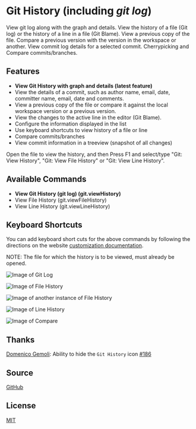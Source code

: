 # Git History (including _git log_)

View git log along with the graph and details.
View the history of a file (Git log) or the history of a line in a file (Git Blame).
View a previous copy of the file.
Compare a previous version with the version in the workspace or another.
View commit log details for a selected commit.
Cherrypicking and Compare commits/branches.

## Features
* **View Git History with graph and details (latest feature)**
* View the details of a commit, such as author name, email, date, committer name, email, date and comments.
* View a previous copy of the file or compare it against the local workspace version or a previous version.
* View the changes to the active line in the editor (Git Blame).
* Configure the information displayed in the list
* Use keyboard shortcuts to view history of a file or line
* Compare commits/branches
* View commit information in a treeview (snapshot of all changes)

Open the file to view the history, and then
Press F1 and select/type "Git: View History", "Git: View File History" or "Git: View Line History".

## Available Commands
* **View Git History (git log) (git.viewHistory)**
* View File History (git.viewFileHistory)
* View Line History (git.viewLineHistory)

## Keyboard Shortcuts
You can add keyboard short cuts for the above commands by following the directions on the website [customization documentation](https://code.visualstudio.com/docs/customization/keybindings).

NOTE: The file for which the history is to be viewed, must already be opened.

![Image of Git Log](https://raw.githubusercontent.com/DonJayamanne/gitHistoryVSCode/master/images/gitLogv2.gif)

![Image of File History](https://raw.githubusercontent.com/DonJayamanne/gitHistoryVSCode/master/images/fileHistoryCommand.gif)

![Image of another instance of File History](https://raw.githubusercontent.com/DonJayamanne/gitHistoryVSCode/master/images/fileHistoryCommandMore.gif)

![Image of Line History](https://raw.githubusercontent.com/DonJayamanne/gitHistoryVSCode/master/images/lineHistoryCommand.gif)

![Image of Compare](https://raw.githubusercontent.com/DonJayamanne/gitHistoryVSCode/master/images/compare.gif)

## Thanks

[Domenico Gemoli](https://github.com/aberonni): Ability to hide the `Git History` icon [#186](https://github.com/DonJayamanne/gitHistoryVSCode/issues/186)

## Source

[GitHub](https://github.com/DonJayamanne/gitHistoryVSCode)

## License

[MIT](https://raw.githubusercontent.com/DonJayamanne/bowerVSCode/master/LICENSE)
